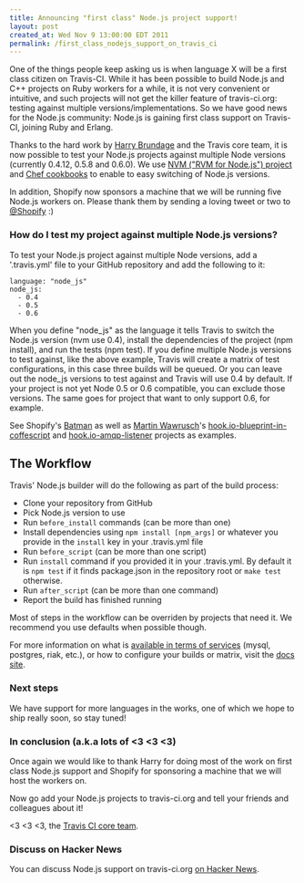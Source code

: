 ```yaml
---
title: Announcing "first class" Node.js project support!
layout: post
created_at: Wed Nov 9 13:00:00 EDT 2011
permalink: /first_class_nodejs_support_on_travis_ci
---
```


One of the things people keep asking us is when language X will be a first class citizen on Travis-CI.
While it has been possible to build Node.js and C++ projects on Ruby workers for a while, it is not very convenient or intuitive, and such projects will not get the killer feature of travis-ci.org: testing against multiple versions/implementations. So we have good news for the Node.js community: Node.js is gaining first class support on Travis-CI, joining Ruby and Erlang.

Thanks to the hard work by [Harry Brundage](https://twitter.com/harrybrundage) and the Travis core team, it is now possible to test your Node.js projects against multiple Node versions (currently 0.4.12, 0.5.8 and 0.6.0). We use [NVM ("RVM for Node.js") project](https://github.com/travis-ci/travis-cookbooks/blob/master/vagrant_base/nodejs/files/default/nvm.sh) and [Chef cookbooks](https://github.com/travis-ci/travis-cookbooks/tree/master/vagrant_base/nodejs) to enable to easy switching of Node.js versions.

In addition, Shopify now sponsors a machine that we will be running five Node.js workers on. Please thank them by sending a loving tweet or two to [@Shopify](https://twitter.com/shopify) :)

### How do I test my project against multiple Node.js versions?

To test your Node.js project against multiple Node versions, add a '.travis.yml' file to your GitHub repository and add the following to it:

    language: "node_js"
    node_js:
      - 0.4
      - 0.5
      - 0.6

When you define "node_js" as the language it tells Travis to switch the Node.js version (nvm use 0.4), install the dependencies of the project (npm install), and run the tests (npm test). If you define multiple Node.js versions to test against, like the above example, Travis will create a matrix of test configurations, in this case three builds will be queued. Or you can leave out the node_js versions to test against and Travis will use 0.4 by default. If your project is not yet Node 0.5 or 0.6 compatible,
you can exclude those versions. The same goes for project that want to only support 0.6, for example.

See Shopify's [Batman](https://github.com/shopify/batman/blob/master/.travis.yml) as well as [Martin Wawrusch](https://twitter.com/#!/martin_sunset)'s [hook.io-blueprint-in-coffescript](https://github.com/scottyapp/hook.io-blueprint-coffeescript/blob/master/.travis.yml) and [hook.io-amqp-listener](https://github.com/scottyapp/hook.io-amqp-listener/blob/master/.travis.yml) projects as examples.


## The Workflow

Travis' Node.js builder will do the following as part of the build process:

 * Clone your repository from GitHub
 * Pick Node.js version to use
 * Run `before_install` commands (can be more than one)
 * Install dependencies using `npm install [npm_args]` or whatever you provide in the `install` key in your .travis.yml file
 * Run `before_script` (can be more than one script)
 * Run `install` command if you provided it in your .travis.yml. By default it is `npm test` if it finds package.json in the repository root or  `make test` otherwise.
 * Run `after_script` (can be more than one command)
 * Report the build has finished running

Most of steps in the workflow can be overriden by projects that need it. We recommend you use defaults when possible though.

For more information on what is [available in terms of services](http://docs.travis-ci.com/user/ci-environment/) (mysql, postgres, riak, etc.), or how to configure your builds or matrix, visit the [docs site](http://docs.travis-ci.com/).


### Next steps

We have support for more languages in the works, one of which we hope to ship really soon, so stay tuned!


### In conclusion (a.k.a lots of <3 <3 <3)

Once again we would like to thank Harry for doing most of the work on first class Node.js support and Shopify for sponsoring a machine that we will host the workers on. 

Now go add your Node.js projects to travis-ci.org and tell your friends and colleagues about it!

<3 <3 <3, the [Travis CI core team](https://twitter.com/travisci).


### Discuss on Hacker News

You can discuss Node.js support on travis-ci.org [on Hacker News](http://news.ycombinator.com/item?id=3216403).
